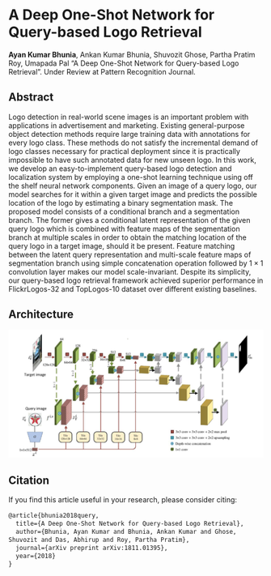 # A Deep One-Shot Network for Query-based Logo Retrieval
**Ayan Kumar Bhunia**, Ankan Kumar Bhunia, Shuvozit Ghose, Partha Pratim Roy, Umapada Pal “A Deep One-Shot Network for Query-based Logo Retrieval”. Under Review at Pattern Recognition Journal.

## Abstract
Logo detection in real-world scene images is an important problem with applications in advertisement and marketing. Existing general-purpose object detection methods require large training data with annotations for every logo class. These methods do not satisfy the incremental demand of logo classes necessary for practical deployment since it is practically impossible to have such annotated data for new unseen logo. In this work, we develop an easy-to-implement query-based logo detection and localization system by employing a one-shot learning technique using off the shelf neural network components. Given an image of a query logo, our model searches for it within a given target image and predicts the possible location of the logo by estimating a binary segmentation mask. The proposed model consists of a conditional branch and a segmentation branch. The former gives a conditional latent representation of the given query logo which is combined with feature maps of the segmentation branch at multiple scales in order to obtain the matching location of the query logo in a target image, should it be present. Feature matching between the latent query representation and multi-scale feature maps of segmentation branch using simple concatenation operation followed by $1\times1$ convolution layer makes our model scale-invariant. Despite its simplicity, our query-based logo retrieval framework achieved superior performance in FlickrLogos-32 and TopLogos-10 dataset over different existing baselines. 


## Architecture

![Architecture](Architecture.jpg)

## Citation

If you find this article useful in your research, please consider citing:
```
@article{bhunia2018query,
  title={A Deep One-Shot Network for Query-based Logo Retrieval},
  author={Bhunia, Ayan Kumar and Bhunia, Ankan Kumar and Ghose, Shuvozit and Das, Abhirup and Roy, Partha Pratim},
  journal={arXiv preprint arXiv:1811.01395},
  year={2018}
}
```
